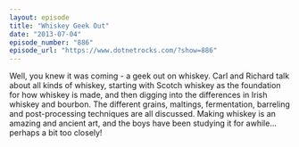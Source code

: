 ```yaml
---
layout: episode
title: "Whiskey Geek Out"
date: "2013-07-04"
episode_number: "886"
episode_url: "https://www.dotnetrocks.com/?show=886"
---
```


Well, you knew it was coming - a geek out on whiskey. Carl and Richard talk about all kinds of whiskey, starting with Scotch whiskey as the foundation for how whiskey is made, and then digging into the differences in Irish whiskey and bourbon. The different grains, maltings, fermentation, barreling and post-processing techniques are all discussed. Making whiskey is an amazing and ancient art, and the boys have been studying it for awhile... perhaps a bit too closely!
